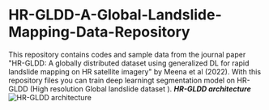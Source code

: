 # HR-GLDD-A-Global-Landslide-Mapping-Data-Repository
This repository contains codes and sample data from the journal paper "HR-GLDD: A globally distributed dataset using generalized DL for rapid landslide mapping on HR satellite imagery" by Meena et al (2022). With this repository files you can train deep learningt segmentation model on HR-GLDD (High resolution Global landslide dataset ).
***HR-GLDD architecture***
![HR-GLDD architecture](https://github.com/kushanavbhuyan/HR-GLDD-A-Global-Landslide-Mapping-Data-Repository/blob/main/Pictures/GLDD%20PAPER-Page-3.png)
